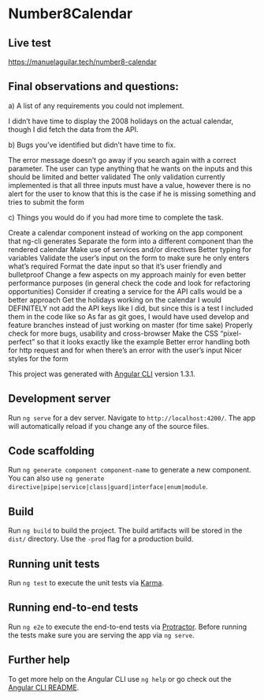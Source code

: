 # Number8Calendar

## Live test

https://manuelaguilar.tech/number8-calendar

## Final observations and questions:

a) A list of any requirements you could not implement.

I didn’t have time to display the 2008 holidays on the actual calendar, though I did fetch the data from the API.

b) Bugs you’ve identified but didn’t have time to fix.

The error message doesn’t go away if you search again with a correct parameter.
The user can type anything that he wants on the inputs and this should be limited and better validated
The only validation currently implemented is that all three inputs must have a value, however there is no alert for the user to know that this is the case if he is missing something and tries to submit the form

c) Things you would do if you had more time to complete the task.

Create a calendar component instead of working on the app component that ng-cli generates
Separate the form into a different component than the rendered calendar 
Make use of services and/or directives 
Better typing for variables
Validate the user’s input on the form to make sure he only enters what’s required
Format the date input so that it’s user friendly and bulletproof
Change a few aspects on my approach mainly for even better performance purposes (in general check the code and look for refactoring opportunities)
Consider if creating a service for the API calls would be a better approach 
Get the holidays working on the calendar
I would DEFINITELY not add the API keys like I did, but since this is a test I included them in the code like so
As far as git goes, I would have used develop and feature branches instead of just working on master (for time sake) 
Properly check for more bugs, usability and cross-browser
Make the CSS “pixel-perfect”  so that it looks exactly like the example
Better error handling both for http request  and for when there’s an error with the user’s input
Nicer styles for the form




This project was generated with [Angular CLI](https://github.com/angular/angular-cli) version 1.3.1.

## Development server

Run `ng serve` for a dev server. Navigate to `http://localhost:4200/`. The app will automatically reload if you change any of the source files.

## Code scaffolding

Run `ng generate component component-name` to generate a new component. You can also use `ng generate directive|pipe|service|class|guard|interface|enum|module`.

## Build

Run `ng build` to build the project. The build artifacts will be stored in the `dist/` directory. Use the `-prod` flag for a production build.

## Running unit tests

Run `ng test` to execute the unit tests via [Karma](https://karma-runner.github.io).

## Running end-to-end tests

Run `ng e2e` to execute the end-to-end tests via [Protractor](http://www.protractortest.org/).
Before running the tests make sure you are serving the app via `ng serve`.

## Further help

To get more help on the Angular CLI use `ng help` or go check out the [Angular CLI README](https://github.com/angular/angular-cli/blob/master/README.md).
